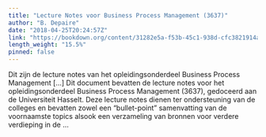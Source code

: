 ```yaml
---
title: "Lecture Notes voor Business Process Management (3637)"
author: "B. Depaire"
date: "2018-04-25T20:24:57Z"
link: "https://bookdown.org/content/31282e5a-f53b-45c1-938d-cfc3821914ae/"
length_weight: "15.5%"
pinned: false
---
```


Dit zijn de lecture notes van het opleidingsonderdeel Business Process Management [...] Dit document bevatten de lecture notes voor het opleidingsonderdeel Business Process Management (3637), gedoceerd aan de Universiteit Hasselt. Deze lecture notes dienen ter ondersteuning van de colleges en bevatten zowel een “bullet-point” samenvatting van de voornaamste topics alsook een verzameling van bronnen voor verdere verdieping in de ...

